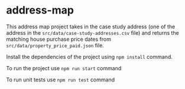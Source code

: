# address-map

This address map project takes in the case study address (one of the address in the `src/data/case-study-addresses.csv` file) and returns the matching house purchase price dates from `src/data/property_price_paid.json` file.

Install the dependencies of the project using `npm install` command.

To run the project use `npm run start` command

To run unit tests use `npm run test` command